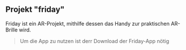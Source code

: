 ## Projekt "friday"
Friday ist ein AR-Projekt, mithilfe dessen das Handy zur praktischen AR-Brille wird.

> Um die App zu nutzen ist derr Download der Friday-App nötig

